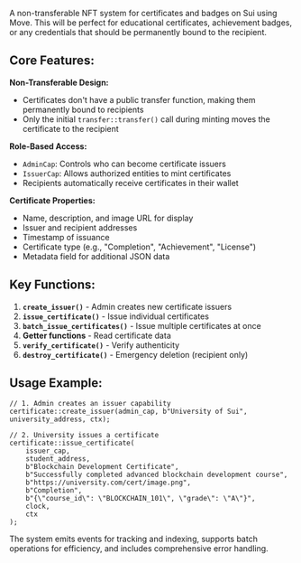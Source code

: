 ﻿A non-transferable NFT system for certificates and badges on Sui using Move. This will be perfect for educational certificates, achievement badges, or any credentials that should be permanently bound to the recipient.

## Core Features:

**Non-Transferable Design:**
- Certificates don't have a public transfer function, making them permanently bound to recipients
- Only the initial `transfer::transfer()` call during minting moves the certificate to the recipient

**Role-Based Access:**
- `AdminCap`: Controls who can become certificate issuers
- `IssuerCap`: Allows authorized entities to mint certificates
- Recipients automatically receive certificates in their wallet

**Certificate Properties:**
- Name, description, and image URL for display
- Issuer and recipient addresses
- Timestamp of issuance
- Certificate type (e.g., "Completion", "Achievement", "License")
- Metadata field for additional JSON data

## Key Functions:

1. **`create_issuer()`** - Admin creates new certificate issuers
2. **`issue_certificate()`** - Issue individual certificates
3. **`batch_issue_certificates()`** - Issue multiple certificates at once
4. **Getter functions** - Read certificate data
5. **`verify_certificate()`** - Verify authenticity
6. **`destroy_certificate()`** - Emergency deletion (recipient only)

## Usage Example:

```move
// 1. Admin creates an issuer capability
certificate::create_issuer(admin_cap, b"University of Sui", university_address, ctx);

// 2. University issues a certificate
certificate::issue_certificate(
    issuer_cap,
    student_address,
    b"Blockchain Development Certificate",
    b"Successfully completed advanced blockchain development course",
    b"https://university.com/cert/image.png",
    b"Completion",
    b"{\"course_id\": \"BLOCKCHAIN_101\", \"grade\": \"A\"}",
    clock,
    ctx
);
```

The system emits events for tracking and indexing, supports batch operations for efficiency, and includes comprehensive error handling. 
